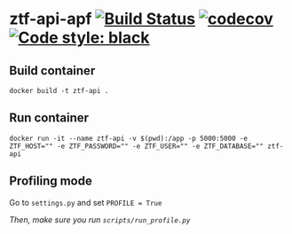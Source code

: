 # ztf-api-apf [![Build Status](https://travis-ci.org/alercebroker/ztf-api-new.svg?branch=master)](https://travis-ci.org/alercebroker/ztf-api-new) [![codecov](https://codecov.io/gh/alercebroker/ztf-api-new/branch/master/graph/badge.svg)](https://codecov.io/gh/alercebroker/ztf-api-new)[![Code style: black](https://img.shields.io/badge/code%20style-black-000000.svg)](https://github.com/psf/black)

## Build container

`docker build -t ztf-api .`

## Run container

`docker run -it --name ztf-api -v $(pwd):/app -p 5000:5000 -e ZTF_HOST="" -e ZTF_PASSWORD="" -e ZTF_USER="" -e ZTF_DATABASE="" ztf-api`

## Profiling mode

Go to `settings.py` and set `PROFILE = True`

*Then, make sure you run `scripts/run_profile.py`*
